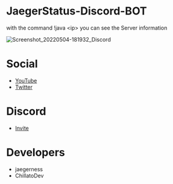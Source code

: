 # JaegerStatus-Discord-BOT
with the command !java &lt;ip> you can see the Server information

![Screenshot_20220504-181932_Discord](https://user-images.githubusercontent.com/58370835/166725828-684a7c85-3e15-4295-b2ed-01894bd64033.jpg)

# Social
- [YouTube](https://www.youtube.com/channel/UCkTXxg_RVTRaiWWCZjZcVZA)
- [Twitter](https://twitter.com/JaegerDevelopm1)

# Discord
- [Invite](https://discord.gg/znqrsKSR2d)

# Developers
- jaegerness
- ChillatoDev
